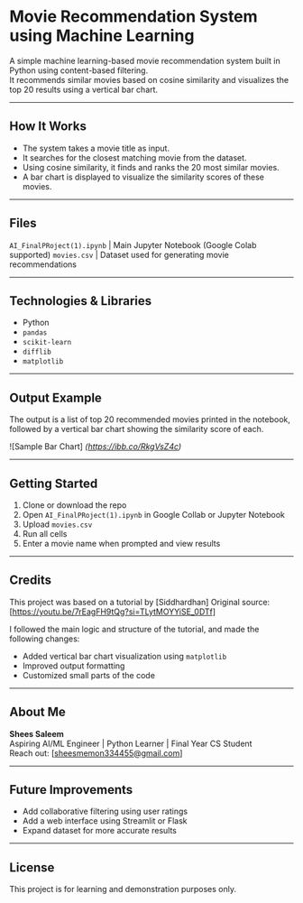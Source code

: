 # Movie Recommendation System using Machine Learning

A simple machine learning-based movie recommendation system built in Python using content-based filtering.  
It recommends similar movies based on cosine similarity and visualizes the top 20 results using a vertical bar chart.

---

## How It Works

- The system takes a movie title as input.
- It searches for the closest matching movie from the dataset.
- Using cosine similarity, it finds and ranks the 20 most similar movies.
- A bar chart is displayed to visualize the similarity scores of these movies.

---

## Files

`AI_FinalPRoject(1).ipynb` | Main Jupyter Notebook (Google Colab supported)
`movies.csv` | Dataset used for generating movie recommendations

---

## Technologies & Libraries

- Python
- `pandas`
- `scikit-learn`
- `difflib`
- `matplotlib`

---

## Output Example

The output is a list of top 20 recommended movies printed in the notebook,  
followed by a vertical bar chart showing the similarity score of each.

![Sample Bar Chart]
_(https://ibb.co/RkgVsZ4c)_

---

## Getting Started

1. Clone or download the repo
2. Open `AI_FinalPRoject(1).ipynb` in Google Collab or Jupyter Notebook
3. Upload `movies.csv`
4. Run all cells
5. Enter a movie name when prompted and view results

---

## Credits

This project was based on a tutorial by [Siddhardhan]
Original source: [https://youtu.be/7rEagFH9tQg?si=TLytMOYYiSE_0DTf]

I followed the main logic and structure of the tutorial, and made the following changes:
- Added vertical bar chart visualization using `matplotlib`
- Improved output formatting
- Customized small parts of the code

---

## About Me

**Shees Saleem**  
Aspiring AI/ML Engineer | Python Learner | Final Year CS Student  
Reach out: [sheesmemon334455@gmail.com]

---

## Future Improvements

- Add collaborative filtering using user ratings
- Add a web interface using Streamlit or Flask
- Expand dataset for more accurate results

---

## License

This project is for learning and demonstration purposes only.
